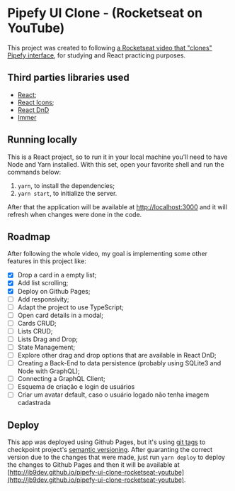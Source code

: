 # Pipefy UI Clone - (Rocketseat on YouTube)
This project was created to following
[a Rocketseat video that "clones" Pipefy interface](https://www.youtube.com/watch?v=awRtgpRsdTQ), for studying and React
practicing purposes.

## Third parties libraries used
- [React](https://github.com/facebook/react);
- [React Icons](https://react-icons.github.io/react-icons/);
- [React DnD](https://react-dnd.github.io/react-dnd/about)
- [Immer](https://github.com/immerjs/immer)

## Running locally
This is a React project, so to run it in your local machine you'll need to have Node and Yarn installed. With
this set, open your favorite shell and run the commands below:
1. `yarn`, to install the dependencies;
2. `yarn start`, to initialize the server.

After that the application will be available at [http://localhost:3000](http://localhost:3000) and it will
refresh when changes were done in the code.

## Roadmap
After following the whole video, my goal is implementing some other features in this project like:

- [x] Drop a card in a empty list;
- [x] Add list scrolling;
- [X] Deploy on Github Pages;
- [ ] Add responsivity;
- [ ] Adapt the project to use TypeScript;
- [ ] Open card details in a modal;
- [ ] Cards CRUD;
- [ ] Lists CRUD;
- [ ] Lists Drag and Drop;
- [ ] State Management;
- [ ] Explore other drag and drop options that are available in React DnD;
- [ ] Creating a Back-End to data persistence (probably using SQLite3 and Node with GraphQL);
- [ ] Connecting a GraphQL Client;
- [ ] Esquema de criação e login de usuários
- [ ] Criar um avatar default, caso o usuário logado não tenha imagem cadastrada

## Deploy
This app was deployed using Github Pages, but it's using [git tags](https://git-scm.com/book/en/v2/Git-Basics-Tagging)
to checkpoint project's [semantic versioning](https://semver.org/). After guaranting the correct version due to the
changes that were made, just run `yarn deploy` to deploy the changes to Github Pages and then it will be available at
[http://jb9dev.github.io/pipefy-ui-clone-rocketseat-youtube](http://jb9dev.github.io/pipefy-ui-clone-rocketseat-youtube).
